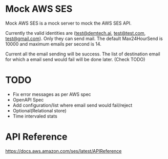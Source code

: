 
# Mock AWS SES

Mock AWS SES is a mock server to mock the AWS SES API.

Currently the valid identities are (test@demtech.ai, test@test.com, test@gmail.com). Only they can send mail.
The default Max24HourSend is 10000 and maximum emails per second is 14.

Current all the email sending will be success. The list of destination email for which a email send would fail will be done later. (Check TODO)


# TODO
* Fix error messages as per AWS spec
* OpenAPI Spec
* Add configuration/list where email send would fail/reject
* Optional(Relational store)
* Time intervaled stats

# API Reference
https://docs.aws.amazon.com/ses/latest/APIReference